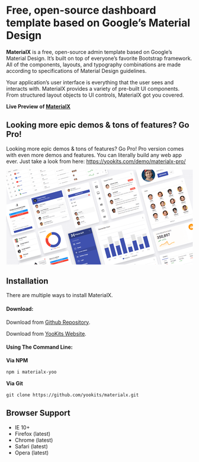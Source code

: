 Free, open-source dashboard template based on Google’s Material Design
============

**MaterialX** is a free, open-source admin template based on Google’s Material Design. It’s built on top of everyone’s favorite Bootstrap framework. All of the components, layouts, and typography combinations are made according to specifications of Material Design guidelines.

Your application’s user interface is everything that the user sees and interacts with. MaterialX provides a variety of pre-built UI components. From structured layout objects to UI controls, MaterialX got you covered.

**Live Preview of [MaterialX](https://yookits.com/demo/materialx)**

Looking more epic demos & tons of features? Go Pro!
------------------------------
Looking more epic demos & tons of features? Go Pro!
Pro version comes with even more demos and features. You can literally build any web app ever. Just take a look from here: https://yookits.com/demo/materialx-pro/

!["MaterialXPro Preview"](https://github.com/yookits/materialx/blob/master/assets/img/materialxpro.png "MaterialXPro Preview")

Installation
------------
There are multiple ways to install MaterialX.

#### Download:

Download from [Github Repository](https://github.com/yookits/materialx).

Download from [YooKits Website](https://yookits.com/product/materialx-material-dashboard-for-bootstrap/).

#### Using The Command Line:

__Via NPM__
```bash
npm i materialx-yoo
```

__Via Git__
```
git clone https://github.com/yookits/materialx.git
```

Browser Support
---------------
- IE 10+
- Firefox (latest)
- Chrome (latest)
- Safari (latest)
- Opera (latest)
